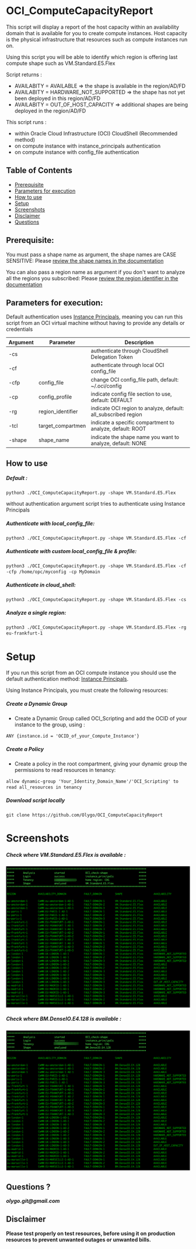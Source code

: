 # OCI_ComputeCapacityReport

This script will display a report of the host capacity within an availability domain that is available for you to create compute instances. 
Host capacity is the physical infrastructure that resources such as compute instances run on.

Using this script you will be able to identify which region is offering last compute shape such as VM.Standard.E5.Flex

Script returns :
- AVAILABITY = AVAILABLE => the shape is available in the region/AD/FD
- AVAILABITY = HARDWARE_NOT_SUPPORTED => the shape has not yet been deployed in this region/AD/FD
- AVAILABITY = OUT_OF_HOST_CAPACITY => additional shapes are being deployed in the region/AD/FD

This script runs :

- within Oracle Cloud Infrastructure (OCI) CloudShell (Recommended method)
- on compute instance with instance_principals authentication
- on compute instance with config_file authentication


## Table of Contents

- [Prerequisite](#Prerequisite)
- [Parameters for execution](#Parameters-for-execution)
- [How to use](#How-to-use)
- [Setup](#Setup)
- [Screenshots](#Screenshots)
- [Disclaimer](#disclaimer)
- [Questions](#questions)

## Prerequisite:

You must pass a shape name as argument, the shape names are CASE SENSITIVE:
Please [review the shape names in the documentation](https://docs.oracle.com/en-us/iaas/Content/Compute/References/computeshapes.htm)

You can also pass a region name as argument if you don't want to analyze all the regions you subscribed:
Please [review the region identifier in the documentation](https://docs.oracle.com/en-us/iaas/Content/General/Concepts/regions.htm)

## Parameters for execution:

Default authentication uses [Instance Principals](https://docs.public.oneportal.content.oci.oraclecloud.com/en-us/iaas/Content/Identity/Tasks/callingservicesfrominstances.htm), meaning you can run this script from an OCI virtual machine without having to provide any details or credentials

| Argument      | Parameter            | Description                                                          |
| -----------   | -------------------- | -------------------------------------------------------------------- |
| -cs           |                      | authenticate through CloudShell Delegation Token                     | 
| -cf           |                      | authenticate through local OCI config_file                           | 
| -cfp          | config_file          | change OCI config_file path, default: ~/.oci/config                  | 
| -cp           | config_profile       | indicate config file section to use, default: DEFAULT                | 
| -rg           | region_identifier    | indicate OCI region to analyze, default: all_subscribed region		  | 
| -tcl          | target_compartmen    | indicate a specific compartment to analyze, default: ROOT            | 
| -shape        | shape_name           | indicate the shape name you want to analyze, default: NONE           | 

## How to use
##### Default :
	
	python3 ./OCI_ComputeCapacityReport.py -shape VM.Standard.E5.Flex

without authentication argument script tries to authenticate using Instance Principals

##### Authenticate with local_config_file:
	
	python3 ./OCI_ComputeCapacityReport.py -shape VM.Standard.E5.Flex -cf

##### Authenticate with custom local_config_file & profile:
	
	python3 ./OCI_ComputeCapacityReport.py -shape VM.Standard.E5.Flex -cf -cfp /home/opc/myconfig -cp MyDomain

##### Authenticate in cloud_shell:
	
	python3 ./OCI_ComputeCapacityReport.py -shape VM.Standard.E5.Flex -cs

##### Analyze a single region:
	
	python3 ./OCI_ComputeCapacityReport.py -shape VM.Standard.E5.Flex -rg eu-frankfurt-1	

# Setup

If you run this script from an OCI compute instance you should use the default authentication method: [Instance Principals](https://docs.public.oneportal.content.oci.oraclecloud.com/en-us/iaas/Content/Identity/Tasks/callingservicesfrominstances.htm).

Using Instance Principals, you must create the following resources:

##### Create a Dynamic Group

- Create a Dynamic Group called OCI_Scripting and add the OCID of your instance to the group, using :

```
ANY {instance.id = 'OCID_of_your_Compute_Instance'}
```	

##### Create a Policy

- Create a policy in the root compartment, giving your dynamic group the permissions to read resources in tenancy:

```
allow dynamic-group 'Your_Identity_Domain_Name'/'OCI_Scripting' to read all_resources in tenancy
```

##### Download script locally

```
git clone https://github.com/Olygo/OCI_ComputeCapacityReport
```

# Screenshots

##### Check where VM.Standard.E5.Flex is available :
![00](./.images/00.png)

##### Check where BM.DenseIO.E4.128 is available :
![01](./.images/01.png)

## Questions ?
**_olygo.git@gmail.com_**

## Disclaimer
**Please test properly on test resources, before using it on production resources to prevent unwanted outages or unwanted bills.**
